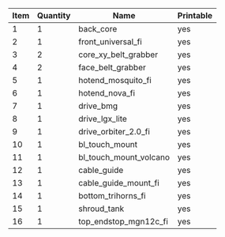 | Item | Quantity | Name                    | Printable |
|------|----------|-------------------------|-----------|
| 1    | 1        | back_core               | yes       |
| 2    | 1        | front_universal_fi      | yes       |
| 3    | 2        | core_xy_belt_grabber    | yes       |
| 4    | 2        | face_belt_grabber       | yes       |
| 5    | 1        | hotend_mosquito_fi      | yes       |
| 6    | 1        | hotend_nova_fi          | yes       |
| 7    | 1        | drive_bmg               | yes       |
| 8    | 1        | drive_lgx_lite          | yes       |
| 9    | 1        | drive_orbiter_2.0_fi    | yes       |
| 10   | 1        | bl_touch_mount          | yes       |
| 11   | 1        | bl_touch_mount_volcano  | yes       |
| 12   | 1        | cable_guide             | yes       |
| 13   | 1        | cable_guide_mount_fi    | yes       |
| 14   | 1        | bottom_trihorns_fi      | yes       |
| 15   | 1        | shroud_tank             | yes       |
| 16   | 1        | top_endstop_mgn12c_fi   | yes       |
